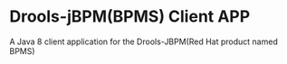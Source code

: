 Drools-jBPM(BPMS) Client APP
==============

A Java 8 client application for the Drools-JBPM(Red Hat product named BPMS)

